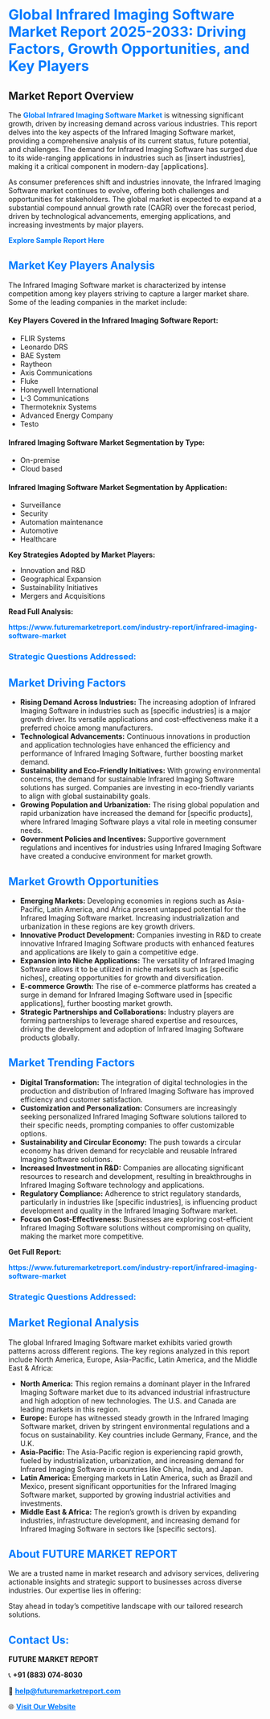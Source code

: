 <h1 style="color: #007BFF;">Global Infrared Imaging Software Market Report 2025-2033: Driving Factors, Growth Opportunities, and Key Players</h1>

<section id="overview">
<h2>Market Report Overview</h2>
<p>The <a href="https://www.futuremarketreport.com/industry-report/infrared-imaging-software-market" style="color: #007BFF; text-decoration: none;"><strong>Global Infrared Imaging Software Market</strong></a> is witnessing significant growth, driven by increasing demand across various industries. This report delves into the key aspects of the Infrared Imaging Software market, providing a comprehensive analysis of its current status, future potential, and challenges. The demand for Infrared Imaging Software has surged due to its wide-ranging applications in industries such as [insert industries], making it a critical component in modern-day [applications].</p>
<p>As consumer preferences shift and industries innovate, the Infrared Imaging Software market continues to evolve, offering both challenges and opportunities for stakeholders. The global market is expected to expand at a substantial compound annual growth rate (CAGR) over the forecast period, driven by technological advancements, emerging applications, and increasing investments by major players.</p>
</section>

<section id="overview">
<p><a href="https://www.futuremarketreport.com/request-sample/reportId=63359" style="color: #007BFF; text-decoration: none;"><strong>Explore Sample Report Here</strong></a></p>
</section>

<section id="key-players">
<h2 style="color: #007BFF;">Market Key Players Analysis</h2>
<p>The Infrared Imaging Software market is characterized by intense competition among key players striving to capture a larger market share. Some of the leading companies in the market include:</p>
<h4>Key Players Covered in the Infrared Imaging Software Report:</h4>
<ul><li>FLIR Systems</li><li>Leonardo DRS</li><li>BAE System</li><li>Raytheon</li><li>Axis Communications</li><li>Fluke</li><li>Honeywell International</li><li>L-3 Communications</li><li>Thermoteknix Systems</li><li>Advanced Energy Company</li><li>Testo</li></ul>
<h4>Infrared Imaging Software Market Segmentation by Type:</h4>
<ul><li>On-premise</li><li>Cloud based</li></ul>

<h4>Infrared Imaging Software Market Segmentation by Application:</h4>
<ul><li>Surveillance</li><li>Security</li><li>Automation maintenance</li><li>Automotive</li><li>Healthcare</li></ul>
<p><strong>Key Strategies Adopted by Market Players:</strong></p>
<ul>
<li>Innovation and R&D</li>
<li>Geographical Expansion</li>
<li>Sustainability Initiatives</li>
<li>Mergers and Acquisitions</li>
</ul>
</section>

<section>
<p><strong>Read Full Analysis: </strong></p><a href="https://www.futuremarketreport.com/industry-report/infrared-imaging-software-market" style="color: #007BFF; text-decoration: none;"><strong>https://www.futuremarketreport.com/industry-report/infrared-imaging-software-market</strong></a>
<h3 style="color: #007BFF;">Strategic Questions Addressed:</h3>
</section>

<section id="driving-factors">
<h2 style="color: #007BFF;">Market Driving Factors</h2>
<ul>
<li><strong>Rising Demand Across Industries:</strong> The increasing adoption of Infrared Imaging Software in industries such as [specific industries] is a major growth driver. Its versatile applications and cost-effectiveness make it a preferred choice among manufacturers.</li>
<li><strong>Technological Advancements:</strong> Continuous innovations in production and application technologies have enhanced the efficiency and performance of Infrared Imaging Software, further boosting market demand.</li>
<li><strong>Sustainability and Eco-Friendly Initiatives:</strong> With growing environmental concerns, the demand for sustainable Infrared Imaging Software solutions has surged. Companies are investing in eco-friendly variants to align with global sustainability goals.</li>
<li><strong>Growing Population and Urbanization:</strong> The rising global population and rapid urbanization have increased the demand for [specific products], where Infrared Imaging Software plays a vital role in meeting consumer needs.</li>
<li><strong>Government Policies and Incentives:</strong> Supportive government regulations and incentives for industries using Infrared Imaging Software have created a conducive environment for market growth.</li>
</ul>
</section>

<section id="growth-opportunities">
<h2 style="color: #007BFF;">Market Growth Opportunities</h2>
<ul>
<li><strong>Emerging Markets:</strong> Developing economies in regions such as Asia-Pacific, Latin America, and Africa present untapped potential for the Infrared Imaging Software market. Increasing industrialization and urbanization in these regions are key growth drivers.</li>
<li><strong>Innovative Product Development:</strong> Companies investing in R&D to create innovative Infrared Imaging Software products with enhanced features and applications are likely to gain a competitive edge.</li>
<li><strong>Expansion into Niche Applications:</strong> The versatility of Infrared Imaging Software allows it to be utilized in niche markets such as [specific niches], creating opportunities for growth and diversification.</li>
<li><strong>E-commerce Growth:</strong> The rise of e-commerce platforms has created a surge in demand for Infrared Imaging Software used in [specific applications], further boosting market growth.</li>
<li><strong>Strategic Partnerships and Collaborations:</strong> Industry players are forming partnerships to leverage shared expertise and resources, driving the development and adoption of Infrared Imaging Software products globally.</li>
</ul>
</section>

<section id="trending-factors">
<h2 style="color: #007BFF;">Market Trending Factors</h2>
<ul>
<li><strong>Digital Transformation:</strong> The integration of digital technologies in the production and distribution of Infrared Imaging Software has improved efficiency and customer satisfaction.</li>
<li><strong>Customization and Personalization:</strong> Consumers are increasingly seeking personalized Infrared Imaging Software solutions tailored to their specific needs, prompting companies to offer customizable options.</li>
<li><strong>Sustainability and Circular Economy:</strong> The push towards a circular economy has driven demand for recyclable and reusable Infrared Imaging Software solutions.</li>
<li><strong>Increased Investment in R&D:</strong> Companies are allocating significant resources to research and development, resulting in breakthroughs in Infrared Imaging Software technology and applications.</li>
<li><strong>Regulatory Compliance:</strong> Adherence to strict regulatory standards, particularly in industries like [specific industries], is influencing product development and quality in the Infrared Imaging Software market.</li>
<li><strong>Focus on Cost-Effectiveness:</strong> Businesses are exploring cost-efficient Infrared Imaging Software solutions without compromising on quality, making the market more competitive.</li>
</ul>
</section>

<section>
<p><strong>Get Full Report: </strong></p><a href="https://www.futuremarketreport.com/industry-report/infrared-imaging-software-market" style="color: #007BFF; text-decoration: none;"><strong>https://www.futuremarketreport.com/industry-report/infrared-imaging-software-market</strong></a>
<h3 style="color: #007BFF;">Strategic Questions Addressed:</h3>
</section>


<section id="regional-analysis">
<h2 style="color: #007BFF;">Market Regional Analysis</h2>
<p>The global Infrared Imaging Software market exhibits varied growth patterns across different regions. The key regions analyzed in this report include North America, Europe, Asia-Pacific, Latin America, and the Middle East & Africa:</p>
<ul>
<li><strong>North America:</strong> This region remains a dominant player in the Infrared Imaging Software market due to its advanced industrial infrastructure and high adoption of new technologies. The U.S. and Canada are leading markets in this region.</li>
<li><strong>Europe:</strong> Europe has witnessed steady growth in the Infrared Imaging Software market, driven by stringent environmental regulations and a focus on sustainability. Key countries include Germany, France, and the U.K.</li>
<li><strong>Asia-Pacific:</strong> The Asia-Pacific region is experiencing rapid growth, fueled by industrialization, urbanization, and increasing demand for Infrared Imaging Software in countries like China, India, and Japan.</li>
<li><strong>Latin America:</strong> Emerging markets in Latin America, such as Brazil and Mexico, present significant opportunities for the Infrared Imaging Software market, supported by growing industrial activities and investments.</li>
<li><strong>Middle East & Africa:</strong> The region’s growth is driven by expanding industries, infrastructure development, and increasing demand for Infrared Imaging Software in sectors like [specific sectors].</li>
</ul>
</section>

<footer>
<h2 style="color: #007BFF;">About FUTURE MARKET REPORT</h2>
<p>We are a trusted name in market research and advisory services, delivering actionable insights and strategic support to businesses across diverse industries. Our expertise lies in offering:</p>

<p>Stay ahead in today’s competitive landscape with our tailored research solutions.</p>

<h2 style="color: #007BFF;">Contact Us:</h2>
<p><strong>FUTURE MARKET REPORT</strong></p>
<p>📞 <strong>+91 (883) 074-8030</strong></p>
<p>📧 <strong><a href="mailto:help@futuremarketreport.com" style="color: #007BFF;">help@futuremarketreport.com</a></strong></p>
<p>🌐 <strong><a href="https://www.futuremarketreport.com/" style="color: #007BFF;">Visit Our Website</a></strong></p>
</footer>